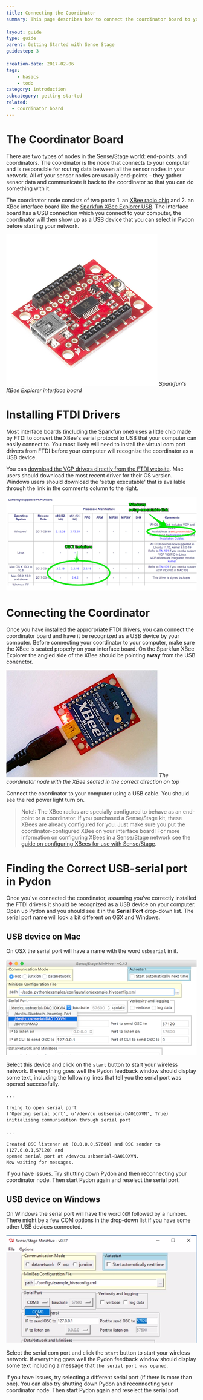 ```yaml
---
title: Connecting the Coordinator
summary: This page describes how to connect the coordinator board to your computer.

layout: guide
type: guide
parent: Getting Started with Sense Stage
guidestep: 3

creation-date: 2017-02-06
tags:
    - basics
    - todo
category: introduction
subcategory: getting-started
related:
  - Coordinator board
---
```



# The Coordinator Board

There are two types of nodes in the Sense/Stage world: end-points, and coordinators. The coordinator is the node that connects to your computer and is responsible for routing data between all the sensor nodes in your network. All of your sensor nodes are usually end-points - they gather sensor data and communicate it back to the coordinator so that you can do something with it.

The coordinator node consists of two parts: 1. an [XBee radio chip](https://www.sparkfun.com/products/11215) and 2. an XBee interface board like the [Sparkfun XBee Explorer USB](https://www.sparkfun.com/products/11812). The interface board has a USB connection which you connect to your computer, the coordinator will then show up as a USB device that you can select in Pydon before starting your network.

![](/img/coordinator-Sparkfun-XBee-Explorer-USB-reset.jpg)
*Sparkfun's XBee Explorer interface board*


# Installing FTDI Drivers

Most interface boards (including the Sparkfun one) uses a little chip made by FTDI to convert the XBee's serial protocol to USB that your computer can easily connect to. You most likely will need to install the virtual com port drivers from FTDI before your computer will recognize the coordinator as a USB device.

You can [download the VCP drivers directly from the FTDI website](http://www.ftdichip.com/Drivers/VCP.htm). Mac users should download the most recent driver for their OS version. Windows users should download the 'setup executable' that is available through the link in the comments column to the right.

![](/img/FTDI-vcp-drivers-download-page-ann.png)


# Connecting the Coordinator

Once you have installed the approrpriate FTDI drivers, you can connect the coordinator board and have it be recognized as a USB device by your computer. Before connecting your coordinator to your computer, make sure the XBee is seated properly on your interface board. On the Sparkfun XBee Explorer the angled side of the XBee should be pointing __away__ from the USB conenctor.


![](/img/coordinator-XBee-Explorer-Connected.jpg)
*The coordinator node with the XBee seated in the correct direction on top*

Connect the coordinator to your computer using a USB cable. You should see the red power light turn on.

> Note!: The XBee radios are specially configured to behave as an end-point or a coordinator. If you purchased a Sense/Stage kit, these XBees are already configured for you. Just make sure you put the coordinator-configured XBee on your interface board! For more information on configuring XBees in a Sense/Stage network see the [guide on configuring XBees for use with Sense/Stage](/sensestage-v1/adding-new-minibees-to-a-network-with-xctu/).


# Finding the Correct USB-serial port in Pydon

Once you've connected the coordinator, assuming you've correctly installed the FTDI drivers it should be recognized as a USB device on your computer. Open up Pydon and you should see it in the __Serial Port__ drop-down list. The serial port name will look a bit different on OSX and Windows.

## USB device on Mac

On OSX the serial port will have a name with the word `usbserial` in it.

![](/img/coordinator-pydon-usbdevice-OSX.png)

Select this device and click on the `start` button to start your wireless network. If everything goes well the Pydon feedback window should display some text, including the following lines that tell you the serial port was opened successfully.

```
...

trying to open serial port
('Opening serial port', u'/dev/cu.usbserial-DA01OXVN', True)
initialising communication through serial port

...

Created OSC listener at (0.0.0.0,57600) and OSC sender to (127.0.0.1,57120) and
opened serial port at /dev/cu.usbserial-DA01OXVN.
Now waiting for messages.

```

If you have issues. Try shutting down Pydon and then reconnecting your coordinator node. Then start Pydon again and reselect the serial port.


## USB device on Windows

On Windows the serial port will have the word `COM` followed by a number. There might be a few COM options in the drop-down list if you have some other USB devices connected.

![](/img/coordinator-pydon-usbdevice-windows.png)

Select the serial com port and click the `start` button to start your wireless network. If everything goes well the Pydon feedback window should display some text including a message that `the serial port was opened`.

If you have issues, try selecting a different serial port (if there is more than one). You can also try shutting down Pydon and reconnecting your coordinator node. Then start Pydon again and reselect the serial port.
